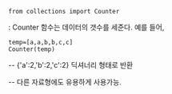 ```from collections import Counter``` 

: Counter 함수는 데이터의 갯수를 세준다. 
예를 들어, 

```
temp=[a,a,b,b,c,c] 
Counter(temp) 
```

-- {'a':2,'b':2,'c':2} 딕셔너리 형태로 반환 

-- 다른 자료형에도 유용하게 사용가능. 
